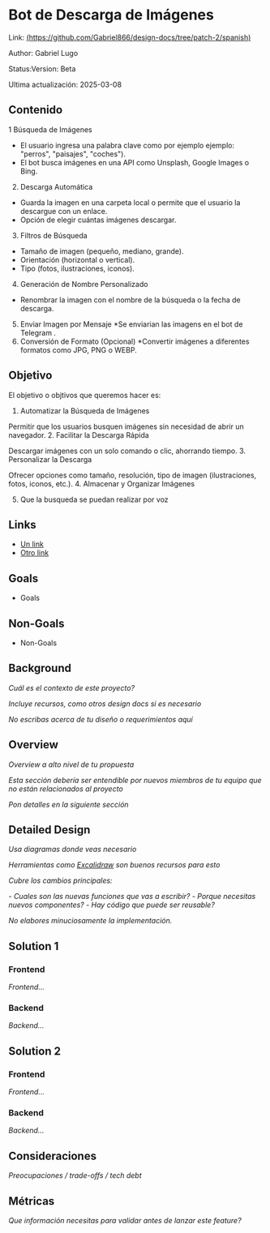 # Bot de Descarga de Imágenes
Link: [(https://github.com/Gabriel866/design-docs/tree/patch-2/spanish)](#)

Author: Gabriel Lugo 

Status:Version: Beta

Ultima actualización: 2025-03-08

## Contenido
1 Búsqueda de Imágenes
* El usuario ingresa una palabra clave como por ejemplo ejemplo: "perros", "paisajes", "coches").
* El bot busca imágenes en una API como Unsplash, Google Images o Bing.
2.  Descarga Automática
* Guarda la imagen en una carpeta local o permite que el usuario la descargue con un enlace.
* Opción de elegir cuántas imágenes descargar.
3. Filtros de Búsqueda
* Tamaño de imagen (pequeño, mediano, grande).
* Orientación (horizontal o vertical).
* Tipo (fotos, ilustraciones, iconos).
4. Generación de Nombre Personalizado
* Renombrar la imagen con el nombre de la búsqueda o la fecha de descarga.
5. Enviar Imagen por Mensaje
*Se enviarian las imagens en el bot de Telegram .
6. Conversión de Formato (Opcional)
*Convertir imágenes a diferentes formatos como JPG, PNG o WEBP.

## Objetivo
El objetivo o objtivos que queremos hacer es:
1. Automatizar la Búsqueda de Imágenes

Permitir que los usuarios busquen imágenes sin necesidad de abrir un navegador.
2. Facilitar la Descarga Rápida

Descargar imágenes con un solo comando o clic, ahorrando tiempo.
3. Personalizar la Descarga

Ofrecer opciones como tamaño, resolución, tipo de imagen (ilustraciones, fotos, iconos, etc.).
4. Almacenar y Organizar Imágenes

5. Que la busqueda se puedan realizar por voz

## Links
- [Un link](#)
- [Otro link](#)

## Goals
- Goals
## Non-Goals
- Non-Goals

## Background
_Cuál es el contexto de este proyecto?_

_Incluye recursos, como otros design docs si es necesario_

_No escribas acerca de tu diseño o requerimientos aquí_

## Overview
_Overview a alto nivel de tu propuesta_

_Esta sección debería ser entendible por nuevos miembros de tu equipo que no están relacionados al proyecto_

_Pon detalles en la siguiente sección_

## Detailed Design
_Usa diagramas donde veas necesario_

_Herramientas como [Excalidraw](https://excalidraw.com) son buenos recursos para esto_

_Cubre los cambios principales:_

 _- Cuales son las nuevas funciones que vas a escribir?_
 _- Porque necesitas nuevos componentes?_
 _- Hay código que puede ser reusable?_

_No elabores minuciosamente la implementación._

## Solution 1
### Frontend
_Frontend…_
### Backend
_Backend…_
## Solution 2
### Frontend
_Frontend…_
### Backend
_Backend…_
## Consideraciones
_Preocupaciones / trade-offs / tech debt_
## Métricas
_Que información necesitas para validar antes de lanzar este feature?_

